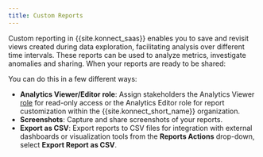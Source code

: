 ```yaml
---
title: Custom Reports
---
```



Custom reporting in {{site.konnect_saas}} enables you to save and revisit views created during data exploration, facilitating analysis over different time intervals. These reports can be used to analyze metrics, investigate anomalies and sharing. 
When your reports are ready to be shared:

You can do this in a few different ways:

* **Analytics Viewer/Editor role**: Assign stakeholders the Analytics Viewer [role](/konnect/org-management/teams-and-roles/teams-reference) for read-only access or the Analytics Editor role for report customization within the {{site.konnect_short_name}} organization.
* **Screenshots**:  Capture and share screenshots of your reports.
* **Export as CSV**: Export reports to CSV files for integration with external dashboards or visualization tools from the **Reports Actions** drop-down, select **Export Report as CSV**.